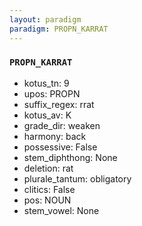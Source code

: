 ```yaml
---
layout: paradigm
paradigm: PROPN_KARRAT
---
```

### ` PROPN_KARRAT `


* kotus_tn: 9
* upos: PROPN
* suffix_regex: rrat
* kotus_av: K
* grade_dir: weaken
* harmony: back
* possessive: False
* stem_diphthong: None
* deletion: rat
* plurale_tantum: obligatory
* clitics: False
* pos: NOUN
* stem_vowel: None
